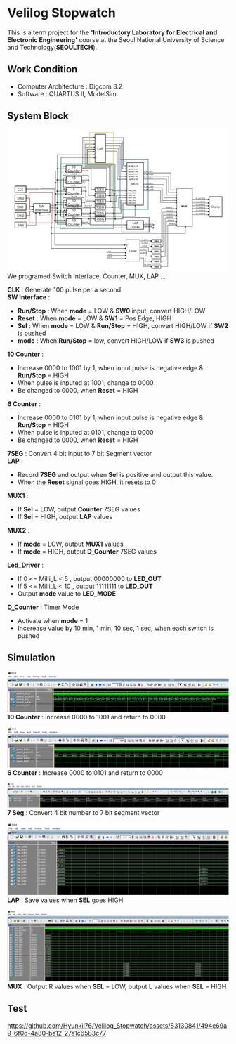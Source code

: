 # **Velilog Stopwatch**
This is a term project for the **'Introductory Laboratory for Electrical and Electronic Engineering'** course at the Seoul National University of Science and Technology(**SEOULTECH**).

## **Work Condition**
- Computer Architecture : Digcom 3.2
- Software : QUARTUS II, ModelSim

## **System Block**
![system_block](pic/system_block.jpg)  
We programed Switch Interface, Counter, MUX, LAP ...

**CLK** : Generate 100 pulse per a second.  
**SW Interface** : 
- **Run/Stop** : When **mode** = LOW & **SW0** input, convert HIGH/LOW
- **Reset** : When **mode** = LOW & **SW1** = Pos Edge, HIGH
- **Sel** : When **mode** = LOW & **Run/Stop** = HIGH, convert HIGH/LOW if **SW2** is pushed
- **mode** : When **Run/Stop** = low, convert HIGH/LOW if **SW3** is pushed

**10 Counter** :
- Increase 0000 to 1001 by 1, when input pulse is negative edge & **Run/Stop** = HIGH
- When pulse is inputed at 1001, change to 0000
- Be changed to 0000, when **Reset** = HIGH

**6 Counter** :
- Increase 0000 to 0101 by 1, when input pulse is negative edge & **Run/Stop** = HIGH
- When pulse is inputed at 0101, change to 0000
- Be changed to 0000, when **Reset** = HIGH

**7SEG** : Convert 4 bit input to 7 bit Segment vector  
**LAP** : 
- Record **7SEG** and output when **Sel** is positive and output this value.
- When the **Reset** signal goes HIGH, it resets to 0 

**MUX1** :
- If **Sel** = LOW, output **Counter** 7SEG values
- If **Sel** = HIGH, output **LAP** values

**MUX2** :
- If **mode** = LOW, output **MUX1** values
- If **mode** = HIGH, output **D_Counter** 7SEG values

**Led_Driver** :
- If 0 <= Milli_L < 5 , output 00000000 to **LED_OUT**
- If 5 <= Milli_L < 10 , output 11111111 to **LED_OUT**
- Output **mode** value to **LED_MODE**

**D_Counter** : Timer Mode
- Activate when **mode** = 1
- Incerease value by 10 min, 1 min, 10 sec, 1 sec, when each switch is pushed

## **Simulation**  

![10_counter](pic/10_counter_sim.png)  
**10 Counter** : Increase 0000 to 1001 and return to 0000

![6_counter](pic/6_counter_sim.png)  
**6 Counter** : Increase 0000 to 0101 and return to 0000

![7_seg](pic/7_seg_sim.png)  
**7 Seg** : Convert 4 bit number to 7 bit segment vector

![Lap](pic/Lap_sim.png)  
**LAP** : Save values when **SEL** goes HIGH

![MUX](pic/MUX_sim.png)  
**MUX** : Output R values when **SEL** = LOW, output L values when **SEL** = HIGH

## **Test**
https://github.com/Hyunkil76/Velilog_Stopwatch/assets/83130841/494e69a9-6f0d-4a80-ba12-27a1c6583c77

